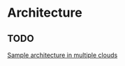 # Architecture

## TODO

[Sample architecture in multiple clouds](ttps://dzone.com/articles/sample-architecture-using-amazon-aws-microsoft-azu)